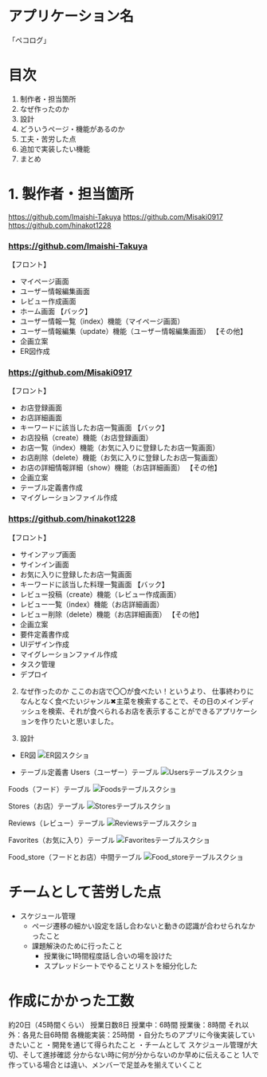 # アプリケーション名
「ペコログ」

# 目次
1. 制作者・担当箇所
2. なぜ作ったのか
3. 設計
4. どういうページ・機能があるのか
5. 工夫・苦労した点
6. 追加で実装したい機能
7. まとめ

# 1. 製作者・担当箇所
https://github.com/Imaishi-Takuya
https://github.com/Misaki0917
https://github.com/hinakot1228

### https://github.com/Imaishi-Takuya
【フロント】
- マイページ画面
- ユーザー情報編集画面
- レビュー作成画面
- ホーム画面
【バック】
- ユーザー情報一覧（index）機能（マイページ画面）
- ユーザー情報編集（update）機能（ユーザー情報編集画面）
【その他】
- 企画立案
- ER図作成

### https://github.com/Misaki0917
【フロント】
- お店登録画面
- お店詳細画面
- キーワードに該当したお店一覧画面
【バック】　
- お店投稿（create）機能（お店登録画面）
- お店一覧（index）機能（お気に入りに登録したお店一覧画面）
- お店削除（delete）機能（お気に入りに登録したお店一覧画面）
- お店の詳細情報詳細（show）機能（お店詳細画面）
【その他】
- 企画立案
- テーブル定義書作成
- マイグレーションファイル作成

### https://github.com/hinakot1228
【フロント】
- サインアップ画面
- サインイン画面
- お気に入りに登録したお店一覧画面
- キーワードに該当した料理一覧画面
【バック】
- レビュー投稿（create）機能（レビュー作成画面）
- レビュー一覧（index）機能（お店詳細画面）
- レビュー削除（delete）機能（お店詳細画面）
【その他】
- 企画立案
- 要件定義書作成
- UIデザイン作成
- マイグレーションファイル作成
- タスク管理
- デプロイ

2. なぜ作ったのか
ここのお店で〇〇が食べたい！というより、
仕事終わりになんとなく食べたいジャンル✖︎主菜を検索することで、その日のメインディッシュを検索、それが食べられるお店を表示することができるアプリケーションを作りたいと思いました。

3. 設計
- ER図
![ER図スクショ](https://user-images.githubusercontent.com/74905456/119850303-63550980-bf48-11eb-9b84-a0f04e2ad989.png)

- テーブル定義書
Users（ユーザー）テーブル
![Usersテーブルスクショ](https://user-images.githubusercontent.com/74905456/119850398-7a93f700-bf48-11eb-9913-6ff0e249b9b3.png)

Foods（フード）テーブル
![Foodsテーブルスクショ](https://user-images.githubusercontent.com/74905456/119850449-85e72280-bf48-11eb-9d2c-d647f1fe2b9e.png)

Stores（お店）テーブル
![Storesテーブルスクショ](https://user-images.githubusercontent.com/74905456/119850524-97302f00-bf48-11eb-8af0-9d5f51feaba7.png)

Reviews（レビュー）テーブル
![Reviewsテーブルスクショ](https://user-images.githubusercontent.com/74905456/119850554-a0b99700-bf48-11eb-9dbd-5419a01ab415.png)

Favorites（お気に入り）テーブル
![Favoritesテーブルスクショ](https://user-images.githubusercontent.com/74905456/119850599-a9aa6880-bf48-11eb-9bb3-bc18cb2b05c1.png)

Food_store（フードとお店）中間テーブル
![Food_storeテーブルスクショ](https://user-images.githubusercontent.com/74905456/119850642-b16a0d00-bf48-11eb-98be-ccf30df9470c.png)

# チームとして苦労した点
- スケジュール管理
    - ページ遷移の細かい設定を話し合わないと動きの認識が合わせられなかったこと
    - 課題解決のために行ったこと
      - 授業後に1時間程度話し合いの場を設けた
      - スプレッドシートでやることリストを細分化した

# 作成にかかった工数
約20日（45時間くらい）
授業日数8日
授業中：6時間
授業後：8時間
それ以外：各見た目6時間
各機能実装：25時間
・自分たちのアプリに今後実装していきたいこと
・開発を通じて得られたこと
・チームとして
スケジュール管理が大切、そして進捗確認
分からない時に何が分からないのか早めに伝えること
1人で作っている場合とは違い、メンバーで足並みを揃えていくこと
